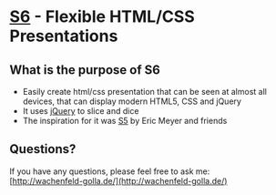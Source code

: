 [S6](http://ipadyou.de/) - Flexible HTML/CSS Presentations
================================

What is the purpose of S6
---------------------------------------
* Easily create html/css presentation that can be seen at almost all devices, that can display modern HTML5, CSS and jQuery
* It uses [jQuery](http://jquery.com/) to slice and dice
* The inspiration for it was [S5](http://meyerweb.com/eric/tools/s5/) by Eric Meyer and friends

Questions?
----------

If you have any questions, please feel free to ask me:  
[http://wachenfeld-golla.de/](http://wachenfeld-golla.de/)
